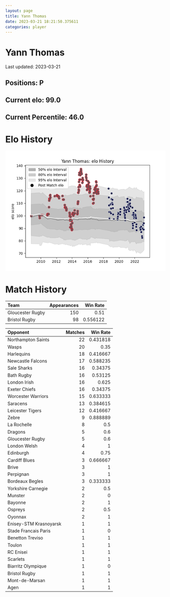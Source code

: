 ```yaml
---  
layout: page  
title: Yann Thomas  
date: 2023-03-21 18:21:50.375611  
categories: player  
---
```

# Yann Thomas


Last updated: 2023-03-21
## Positions: P

## Current elo: 99.0

## Current Percentile: 46.0

# Elo History


![elo history](history_YannThomas.png)
# Match History


| Team             |   Appearances |   Win Rate |
|:-----------------|--------------:|-----------:|
| Gloucester Rugby |           150 |   0.51     |
| Bristol Rugby    |            98 |   0.556122 |

| Opponent               |   Matches |   Win Rate |
|:-----------------------|----------:|-----------:|
| Northampton Saints     |        22 |   0.431818 |
| Wasps                  |        20 |   0.35     |
| Harlequins             |        18 |   0.416667 |
| Newcastle Falcons      |        17 |   0.588235 |
| Sale Sharks            |        16 |   0.34375  |
| Bath Rugby             |        16 |   0.53125  |
| London Irish           |        16 |   0.625    |
| Exeter Chiefs          |        16 |   0.34375  |
| Worcester Warriors     |        15 |   0.633333 |
| Saracens               |        13 |   0.384615 |
| Leicester Tigers       |        12 |   0.416667 |
| Zebre                  |         9 |   0.888889 |
| La Rochelle            |         8 |   0.5      |
| Dragons                |         5 |   0.6      |
| Gloucester Rugby       |         5 |   0.6      |
| London Welsh           |         4 |   1        |
| Edinburgh              |         4 |   0.75     |
| Cardiff Blues          |         3 |   0.666667 |
| Brive                  |         3 |   1        |
| Perpignan              |         3 |   1        |
| Bordeaux Begles        |         3 |   0.333333 |
| Yorkshire Carnegie     |         2 |   0.5      |
| Munster                |         2 |   0        |
| Bayonne                |         2 |   1        |
| Ospreys                |         2 |   0.5      |
| Oyonnax                |         2 |   1        |
| Enisey-STM Krasnoyarsk |         1 |   1        |
| Stade Francais Paris   |         1 |   0        |
| Benetton Treviso       |         1 |   1        |
| Toulon                 |         1 |   1        |
| RC Enisei              |         1 |   1        |
| Scarlets               |         1 |   1        |
| Biarritz Olympique     |         1 |   0        |
| Bristol Rugby          |         1 |   1        |
| Mont-de-Marsan         |         1 |   1        |
| Agen                   |         1 |   1        |